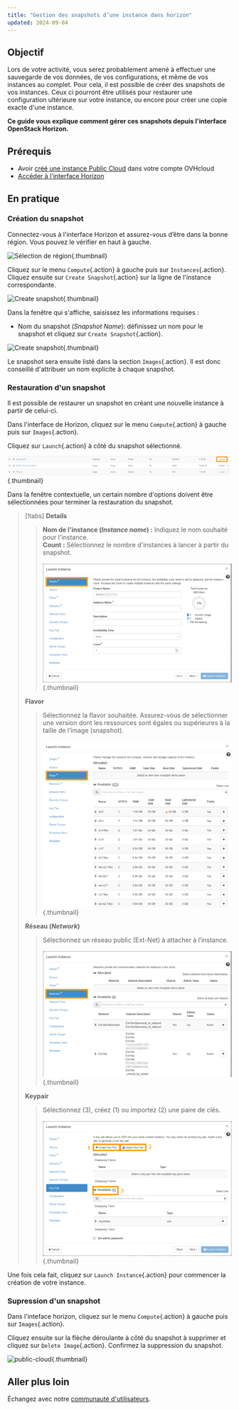 ```yaml
---
title: "Gestion des snapshots d’une instance dans horizon"
updated: 2024-09-04
---
```


## Objectif

Lors de votre activité, vous serez probablement amené à effectuer une sauvegarde de vos données, de vos configurations, et même de vos instances au complet. Pour cela, il est possible de créer des snapshots de vos instances. Ceux ci pourront être utilisés pour restaurer une configuration ultérieure sur votre instance, ou encore pour créer une copie exacte d'une instance.

**Ce guide vous explique comment gérer ces snapshots depuis l'interface OpenStack Horizon.**

## Prérequis

- Avoir [créé une instance Public Cloud](/pages/public_cloud/compute/public-cloud-first-steps#etape-3-creer-une-instance) dans votre compte OVHcloud
- [Accéder à l'interface Horizon](/pages/public_cloud/compute/introducing_horizon)

## En pratique

### Création du snapshot

Connectez-vous à l'interface Horizon et assurez-vous d’être dans la bonne région. Vous pouvez le vérifier en haut à gauche. 

![Sélection de région](images/region2021.png){.thumbnail}

Cliquez sur le menu `Compute`{.action} à gauche puis sur `Instances`{.action}. Cliquez ensuite sur `Create Snapshot`{.action} sur la ligne de l'instance correspondante.

![Create snapshot](images/createsnapshot.png){.thumbnail}

Dans la fenêtre qui s'affiche, saisissez les informations requises :

* Nom du snapshot (*Snapshot Name*): définissez un nom pour le snapshot et cliquez sur `Create Snapshot`{.action}.

![Create snapshot](images/createsnapshot2.png){.thumbnail}

Le snapshot sera ensuite listé dans la section `Images`{.action}. Il est donc conseillé d'attribuer un nom explicite à chaque snapshot.

### Restauration d'un snapshot

Il est possible de restaurer un snapshot en créant une nouvelle instance à partir de celui-ci.

Dans l'interface de Horizon, cliquez sur le menu `Compute`{.action} à gauche puis sur `Images`{.action}.

Cliquez sur `Launch`{.action} à côté du snapshot sélectionné.

![restaurer le snapshot](images/restoresnapshot.png){.thumbnail}

Dans la fenêtre contextuelle, un certain nombre d'options doivent être sélectionnées pour terminer la restauration du snapshot.

> [!tabs]
> **Details**
>>
>> **Nom de l'instance (*Instance name*) :** Indiquez le nom souhaité pour l'instance.<br>
>> **Count :** Sélectionnez le nombre d'instances à lancer à partir du snapshot.<br><br>
>>![snapshot](images/restoresnapshot1.png){.thumbnail}<br>
>>
> **Flavor**
>>
>> Sélectionnez la flavor souhaitée. Assurez-vous de sélectionner une version dont les ressources sont égales ou supérieures à la taille de l’image (snapshot).<br><br>
>>![network](images/restoresnapshot2.png){.thumbnail}<br>
>>
> **Réseau (*Network*)**
>>
>> Sélectionnez un réseau public (Ext-Net) à attacher à l’instance.<br><br>
>>![network](images/restoresnapshot3.png){.thumbnail}<br>
>>
> **Keypair**
>>
>> Sélectionnez (3), créez (1) ou importez (2) une paire de clés.<br><br>
>>![network](images/restoresnapshot4.png){.thumbnail}<br>
>>

Une fois cela fait, cliquez sur `Launch Instance`{.action} pour commencer la création de votre instance.

### Supression d'un snapshot

Dans l'inteface horizon, cliquez sur le menu `Compute`{.action} à gauche puis sur `Images`{.action}.

Cliquez ensuite sur la flèche déroulante à côté du snapshot à supprimer et cliquez sur `Delete Image`{.action}. Confirmez la suppression du snapshot.

![public-cloud](images/deletesnapshot.png){.thumbnail}

## Aller plus loin

Échangez avec notre [communauté d'utilisateurs](/links/community).
